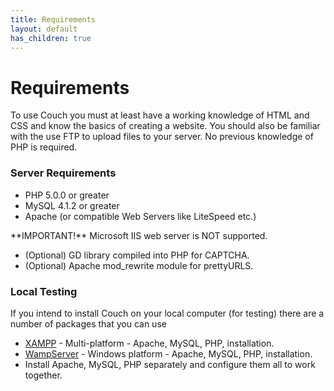 ```yaml
---
title: Requirements
layout: default
has_children: true 
---
```


# Requirements

To use Couch you must at least have a working knowledge of HTML and CSS and know the basics of creating a website. You should also be familiar with the use FTP to upload files to your server. No previous knowledge of PHP is required.

### Server Requirements

*   PHP 5.0.0 or greater
*   MySQL 4.1.2 or greater
*   Apache (or compatible Web Servers like LiteSpeed etc.)

<p class="error">**IMPORTANT!** Microsoft IIS web server is NOT supported.</p>

*   (Optional) GD library compiled into PHP for CAPTCHA.
*   (Optional) Apache mod\_rewrite module for prettyURLS.

### Local Testing

If you intend to install Couch on your local computer (for testing) there are a number of packages that you can use

*   [XAMPP](http://www.apachefriends.org/en/xampp.html) - Multi-platform - Apache, MySQL, PHP, installation.
*   [WampServer](http://www.wampserver.com/en/) - Windows platform - Apache, MySQL, PHP, installation.
*   Install Apache, MySQL, PHP separately and configure them all to work together.
